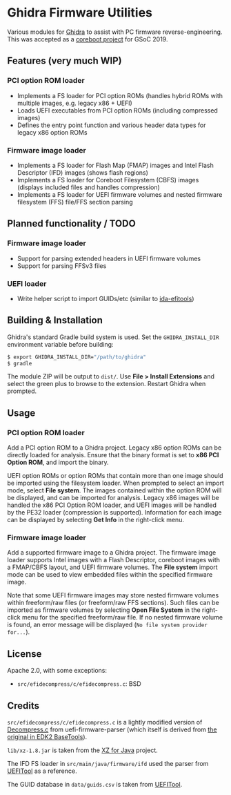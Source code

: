 Ghidra Firmware Utilities
=========================

Various modules for [Ghidra][1] to assist with PC firmware reverse-engineering.
This was accepted as a [coreboot project][2] for GSoC 2019.

## Features (very much WIP)
### PCI option ROM loader
 - Implements a FS loader for PCI option ROMs (handles hybrid ROMs with
   multiple images, e.g. legacy x86 + UEFI)
 - Loads UEFI executables from PCI option ROMs (including compressed images)
 - Defines the entry point function and various header data types for legacy
   x86 option ROMs

### Firmware image loader
 - Implements a FS loader for Flash Map (FMAP) images and Intel Flash
   Descriptor (IFD) images (shows flash regions)
 - Implements a FS loader for Coreboot Filesystem (CBFS) images (displays
   included files and handles compression)
 - Implements a FS loader for UEFI firmware volumes and nested firmware
   filesystem (FFS) file/FFS section parsing

## Planned functionality / TODO
### Firmware image loader
 - Support for parsing extended headers in UEFI firmware volumes
 - Support for parsing FFSv3 files

### UEFI loader
 - Write helper script to import GUIDs/etc (similar to [ida-efitools][3])

## Building & Installation

Ghidra's standard Gradle build system is used. Set the `GHIDRA_INSTALL_DIR`
environment variable before building:

```bash
$ export GHIDRA_INSTALL_DIR="/path/to/ghidra"
$ gradle
```

The module ZIP will be output to `dist/`. Use **File > Install Extensions** and
select the green plus to browse to the extension. Restart Ghidra when prompted.

## Usage
### PCI option ROM loader
Add a PCI option ROM to a Ghidra project. Legacy x86 option ROMs can be
directly loaded for analysis. Ensure that the binary format is set to
**x86 PCI Option ROM**, and import the binary.

UEFI option ROMs or option ROMs that contain more than one image should be
imported using the filesystem loader. When prompted to select an import mode,
select **File system**. The images contained within the option ROM will be
displayed, and can be imported for analysis. Legacy x86 images will be handled
the x86 PCI Option ROM loader, and UEFI images will be handled by the PE32
loader (compression is supported). Information for each image can be displayed
by selecting **Get Info** in the right-click menu.

### Firmware image loader
Add a supported firmware image to a Ghidra project. The firmware image loader
supports Intel images with a Flash Descriptor, coreboot images with a FMAP/CBFS
layout, and UEFI firmware volumes. The **File system** import mode can be used
to view embedded files within the specified firmware image.

Note that some UEFI firmware images may store nested firmware volumes within
freeform/raw files (or freeform/raw FFS sections). Such files can be imported
as firmware volumes by selecting **Open File System** in the right-click menu
for the specified freeform/raw file. If no nested firmware volume is found, an
error message will be displayed (`No file system provider for...`).

## License
Apache 2.0, with some exceptions:

 - `src/efidecompress/c/efidecompress.c`: BSD

## Credits
`src/efidecompress/c/efidecompress.c` is a lightly modified version of
[Decompress.c][4] from uefi-firmware-parser (which itself is derived from
[the original in EDK2 BaseTools][5]).

`lib/xz-1.8.jar` is taken from the [XZ for Java][6] project.

The IFD FS loader in `src/main/java/firmware/ifd` used the parser from
[UEFITool][7] as a reference.

The GUID database in `data/guids.csv` is taken from [UEFITool][8].

[1]: https://ghidra-sre.org/
[2]: https://summerofcode.withgoogle.com/projects/#6413737605464064
[3]: https://github.com/danse-macabre/ida-efitools
[4]: https://github.com/theopolis/uefi-firmware-parser/blob/21106baf019db9dcd046a3c01ee7b32212de45a5/uefi_firmware/compression/Tiano/Decompress.c
[5]: https://github.com/tianocore/edk2/blob/2e351cbe8e190271b3716284fc1076551d005472/BaseTools/Source/C/Common/Decompress.c
[6]: https://tukaani.org/xz/java.html
[7]: https://github.com/LongSoft/UEFITool
[8]: https://github.com/LongSoft/UEFITool/blob/f863caac9df1c5258e9bcc0441a695b6a3bbaf7c/common/guids.csv
